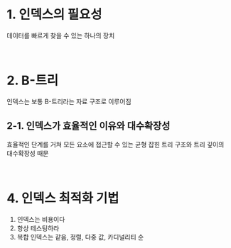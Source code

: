 # 1. 인덱스의 필요성

데이터를 빠르게 찾을 수 있는 하나의 장치

<br/>

# 2. B-트리

인덱스는 보통 B-트리라는 자료 구조로 이루어짐

## 2-1. 인덱스가 효율적인 이유와 대수확장성

효율적인 단계를 거쳐 모든 요소에 접근할 수 있는 균형 잡힌 트리 구조와 트리 깊이의 대수확장성 때문

<br/>

# 4. 인덱스 최적화 기법

1. 인덱스는 비용이다
2. 항상 테스팅하라
3. 복합 인덱스는 같음, 정렬, 다중 값, 카디널리티 순
